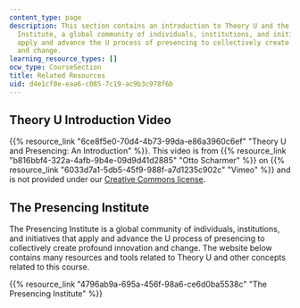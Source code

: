 ```yaml
---
content_type: page
description: This section contains an introduction to Theory U and the Presencing
  Institute, a global community of individuals, institutions, and initiatives that
  apply and advance the U process of presencing to collectively create profound innovation
  and change.
learning_resource_types: []
ocw_type: CourseSection
title: Related Resources
uid: d4e1cf0e-eaa6-c085-7c19-ac9b3c978f6b
---
```


Theory U Introduction Video
---------------------------

{{% resource_link "6ce8f5e0-70d4-4b73-99da-e86a3960c6ef" "Theory U and Presencing: An Introduction" %}}. This video is from {{% resource_link "b816bbf4-322a-4afb-9b4e-09d9d41d2885" "Otto Scharmer" %}} on {{% resource_link "6033d7a1-5db5-45f9-988f-a7d1235c902c" "Vimeo" %}} and is not provided under our [Creative Commons license](/terms/#cc).

The Presencing Institute
------------------------

The Presencing Institute is a global community of individuals, institutions, and initiatives that apply and advance the U process of presencing to collectively create profound innovation and change. The website below contains many resources and tools related to Theory U and other concepts related to this course.

{{% resource_link "4796ab9a-695a-456f-98a6-ce6d0ba5538c" "The Presencing Institute" %}}